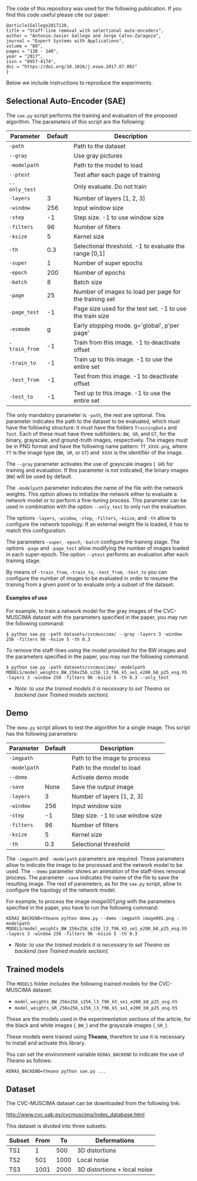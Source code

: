 The code of this repository was used for the following publication. If you find this code useful please cite our paper:

```
@article{Gallego2017138,
title = "Staff-line removal with selectional auto-encoders",
author = "Antonio-Javier Gallego and Jorge Calvo-Zaragoza",
journal = "Expert Systems with Applications",
volume = "89",
pages = "138 - 148",
year = "2017",
issn = "0957-4174",
doi = "https://doi.org/10.1016/j.eswa.2017.07.002"
}
```

Below we include instructions to reproduce the experiments.



## Selectional Auto-Encoder (SAE)

The `sae.py` script performs the training and evaluation of the proposed algorithm. The parameters of this script are the following:


| Parameter    | Default | Description                      |
| ------------ | ------- | -------------------------------- |
| `-path`      |         | Path to the dataset              |
| `--gray`     |         | Use gray pictures                |
| `-modelpath` |         | Path to the model to load        |
| `--ptest`    |         | Test after each page of training |
| `--only_test`|         | Only evaluate. Do not train      |
| `-layers`    |  3      | Number of layers [1, 2, 3]       |
| `-window`    |  256    | Input window size                |
| `-step`      |  -1     | Step size. -1 to use window size |
| `-filters`   |  96     | Number of filters                |
| `-ksize`     |  5      | Kernel size                      |
| `-th`        |  0.3    | Selectional threshold. -1 to evaluate the range [0,1]     |
| `-super`     |  1      | Number of super epochs           |
| `-epoch`     |  200    | Number of epochs                 |
| `-batch`     |  8      | Batch size                       |
| `-page`      |  25     | Number of images to load per page for the training set    |
| `-page_test` |  -1     | Page size used for the test set. -1 to use the train size |
| `-esmode`    |  g      | Early stopping mode. g='global', p'per page'              |
| `-train_from`| -1      | Train from this image. -1 to deactivate offset   |
| `-train_to`  | -1      | Train up to this image. -1 to use the entire set |
| `-test_from` | -1      | Test from this image. -1 to deactivate offset    |
| `-test_to`   | -1      | Test up to this image. -1 to use the entire set  |


The only mandatory parameter is `-path`, the rest are optional. This parameter indicates the path to the dataset to be evaluated, which must have the following structure: it must have the folders `TrainingData` and` Test`. Each of these must have three subfolders: `BW`,` GR`, and `GT`, for the binary, grayscale, and ground-truth images, respectively. The images must be in PNG format and have the following name pattern: `TT_XXXX.png`, where` TT` is the image type (`BW`,` GR`, or `GT`) and` XXXX` is the identifier of the image.

The `--gray` parameter activates the use of grayscale images (` GR`) for training and evaluation. If this parameter is not indicated, the binary images (`BW`) will be used by default.

The `-modelpath` parameter indicates the name of the file with the network weights. This option allows to initialize the network either to evaluate a network model or to perform a fine-tuning process. This parameter can be used in combination with the option `--only_test` to only run the evaluation. 

The options `-layers`, `-window`, `-step`, `-filters`, `-ksize`, and `-th` allow to configure the network topology. If an external weight file is loaded, it has to match this configuration.

The parameters `-super`, `-epoch`, `-batch` configure the training stage. The options `-page` and `-page_test` allow modifying the number of images loaded in each super-epoch. The option `--ptest` performs an evaluation after each training stage.

By means of `-train_from`, `-train_to`, `-test_from`, `-test_to` you can configure the number of images to be evaluated in order to resume the training from a given point or to evaluate only a subset of the dataset.



#### Examples of use 

For example, to train a network model for the gray images of the CVC-MUSCIMA dataset with the parameters specified in the paper, you may run the following command:

```
$ python sae.py -path datasets/cvcmuscima/ --gray -layers 3 -window 256 -filters 96 -ksize 5 -th 0.3
```

To remove the staff-lines using the model provided for the BW images and the parameters specified in the paper, you may run the following command:


```
$ python sae.py -path datasets/cvcmuscima/ -modelpath MODELS/model_weights_BW_256x256_s256_l3_f96_k5_se1_e200_b8_p25_esg.h5 -layers 3 -window 256 -filters 96 -ksize 5 -th 0.3 --only_test
```

* _Note: to use the trained models it is necessary to set Theano as backend (see Trained models section)._



## Demo

The `demo.py` script allows to test the algorithm for a single image. This script has the following parameters: 


| Parameter    | Default | Description                      |
| ------------ | ------- | -------------------------------- |
| `-imgpath`   |         | Path to the image to process     |
| `-modelpath` |         | Path to the model to load        |
| `--demo`     |         | Activate demo mode               |
| `-save`      |  None   | Save the output image            |
| `-layers`    |  3      | Number of layers [1, 2, 3]       |
| `-window`    |  256    | Input window size                |
| `-step`      |  -1     | Step size. -1 to use window size |
| `-filters`   |  96     | Number of filters                |
| `-ksize`     |  5      | Kernel size                      |
| `-th`        |  0.3    | Selectional threshold            |


The `-imgpath` and` -modelpath` parameters are required. These parameters allow to indicate the image to be processed and the network model to be used. The `--demo` parameter shows an animation of the staff-lines removal process. The parameter `-save` indicates the name of the file to save the resulting image. The rest of parameters, as for the `sae.py` script, allow to configure the topology of the network model.

For example, to process the image _image001.png_ with the parameters specified in the paper, you have to run the following command:

```
KERAS_BACKEND=theano python demo.py --demo -imgpath image001.png -modelpath MODELS/model_weights_BW_256x256_s256_l3_f96_k5_se1_e200_b8_p25_esg.h5 -layers 3 -window 256 -filters 96 -ksize 5 -th 0.3
```


* _Note: to use the trained models it is necessary to set Theano as backend (see Trained models section)._




## Trained models

The `MODELS` folder includes the following trained models for the CVC-MUSCIMA dataset: 

* `model_weights_BW_256x256_s256_l3_f96_k5_se1_e200_b8_p25_esg.h5`
* `model_weights_GR_256x256_s256_l3_f96_k5_se1_e200_b8_p25_esg.h5`

These are the models used in the experimentation sections of the article, for the black and white images (`_BW_`) and the grayscale images (`_GR_`).

These models were trained using **Theano**, therefore to use it is necessary to install and activate this library.

You can set the environment variable `KERAS_BACKEND` to indicate the use of _Theano_ as follows: 

```
KERAS_BACKEND=theano python sae.py ...
```


## Dataset

The CVC-MUSCIMA dataset can be downloaded from the following link:

http://www.cvc.uab.es/cvcmuscima/index_database.html

This dataset is divided into three subsets: 

| Subset  | From    | To      | Deformations   |
| ------- | ------- | ------- | -------------- |
| TS1     | 1       | 500     | 3D distortions |
| TS2     | 501     | 1000    | Local noise    |
| TS3     | 1001    | 2000    | 3D distortions + local noise |

